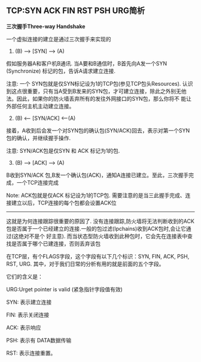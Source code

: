 ## TCP:SYN ACK FIN RST PSH URG简析

**三次握手Three-way Handshake**
 
一个虚拟连接的建立是通过三次握手来实现的 
1. (B) --> [SYN] --> (A) 
 
假如服务器A和客户机B通讯. 当A要和B通信时，B首先向A发一个SYN (Synchronize) 标记的包，告诉A请求建立连接. 
 
注意: 一个 SYN包就是仅SYN标记设为1的TCP包(参见TCP包头Resources). 认识到这点很重要，只有当A受到B发来的SYN包，才可建立连接，除此之外别无他法。因此，如果你的防火墙丢弃所有的发往外网接口的SYN包，那么你将不 能让外部任何主机主动建立连接。


2. (B) <-- [SYN/ACK] <--(A) 
 
接着，A收到后会发一个对SYN包的确认包(SYN/ACK)回去，表示对第一个SYN包的确认，并继续握手操作. 
 
注意: SYN/ACK包是仅SYN 和 ACK 标记为1的包. 

3. (B) --> [ACK] --> (A) 
 
B收到SYN/ACK 包,B发一个确认包(ACK)，通知A连接已建立。至此，三次握手完成，一个TCP连接完成 
 
Note: ACK包就是仅ACK 标记设为1的TCP包. 需要注意的是当三此握手完成、连接建立以后，TCP连接的每个包都会设置ACK位

---
这就是为何连接跟踪很重要的原因了. 没有连接跟踪,防火墙将无法判断收到的ACK包是否属于一个已经建立的连接.一般的包过滤(Ipchains)收到ACK包时,会让它通过(这绝对不是个 好主意). 而当状态型防火墙收到此种包时，它会先在连接表中查找是否属于哪个已建连接，否则丢弃该包 



在TCP层，有个FLAGS字段，这个字段有以下几个标识：SYN, FIN, ACK, PSH, RST, URG.
其中，对于我们日常的分析有用的就是前面的五个字段。

它们的含义是：

URG:Urget pointer is valid (紧急指针字段值有效)

SYN: 表示建立连接

FIN: 表示关闭连接

ACK: 表示响应

PSH: 表示有 DATA数据传输

RST: 表示连接重置。

